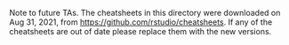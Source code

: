 Note to future TAs. The cheatsheets in this directory were downloaded on Aug 31, 2021, from https://github.com/rstudio/cheatsheets. If any of the cheatsheets are out of date please replace them with the new versions.
